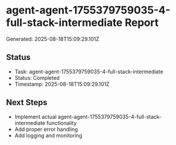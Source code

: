 # agent-agent-1755379759035-4-full-stack-intermediate Report

Generated: 2025-08-18T15:09:29.101Z

## Status
- Task: agent-agent-1755379759035-4-full-stack-intermediate
- Status: Completed
- Timestamp: 2025-08-18T15:09:29.101Z

## Next Steps
- Implement actual agent-agent-1755379759035-4-full-stack-intermediate functionality
- Add proper error handling
- Add logging and monitoring

